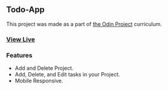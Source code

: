 ## Todo-App <br>

This project was made as a part of [the Odin Project](https://theodinproject.com) curriculum. <br>

### [View Live](https://pratikawaik.github.io/Todo) <br>

### Features <br>

- Add and Delete Project.
- Add, Delete, and Edit tasks in your Project.
- Mobile Responsive. <br>
